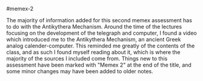 #memex-2

The majority of information added for this second memex assessment has to do with the Antikythera Mechanism. 
Around the time of the lectures focusing on the development of the telegraph and computer, I found a video which introduced me to the Antikythera Mechanism, an ancient Greek analog calender-computer. This reminded me greatly of the contents of the class, and as such I found myself reading about it, which is where the majority of the sources I included come from. 
Things new to this assessment have been marked with "Memex 2" at the end of the title, and some minor changes may have been added to older notes.